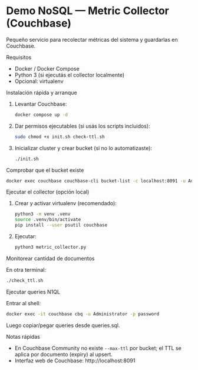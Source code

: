 # Demo NoSQL — Metric Collector (Couchbase)

Pequeño servicio para recolectar métricas del sistema y guardarlas en Couchbase.

Requisitos
- Docker / Docker Compose
- Python 3 (si ejecutás el collector localmente)
- Opcional: virtualenv

Instalación rápida y arranque
1. Levantar Couchbase:
   ```bash
   docker compose up -d
   ```

2. Dar permisos ejecutables (si usás los scripts incluidos):
   ```bash
   sudo chmod +x init.sh check-ttl.sh
   ```

3. Inicializar cluster y crear bucket (si no lo automatizaste):
   ```bash
   ./init.sh
   ```

Comprobar que el bucket existe
```bash
docker exec couchbase couchbase-cli bucket-list -c localhost:8091 -u Administrator -p password
```

Ejecutar el collector (opción local)
1. Crear y activar virtualenv (recomendado):
   ```bash
   python3 -m venv .venv
   source .venv/bin/activate
   pip install --user psutil couchbase
   ```

2. Ejecutar:
   ```bash
   python3 metric_collector.py
   ```

Monitorear cantidad de documentos

En otra terminal:

```bash
./check_ttl.sh
```

Ejecutar queries N1QL

Entrar al shell:

```bash
docker exec -it couchbase cbq -u Administrator -p password
```

Luego copiar/pegar queries desde queries.sql.


Notas rápidas
- En Couchbase Community no existe `--max-ttl` por bucket; el TTL se aplica por documento (expiry) al upsert.
- Interfaz web de Couchbase: http://localhost:8091
